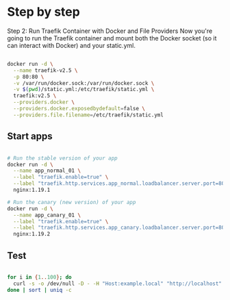 # Step by step

Step 2: Run Traefik Container with Docker and File Providers
Now you're going to run the Traefik container and mount both the Docker socket (so it can interact with Docker) and your static.yml.

```bash

docker run -d \
  --name traefik-v2.5 \
  -p 80:80 \
  -v /var/run/docker.sock:/var/run/docker.sock \
  -v $(pwd)/static.yml:/etc/traefik/static.yml \
  traefik:v2.5 \
  --providers.docker \
  --providers.docker.exposedbydefault=false \
  --providers.file.filename=/etc/traefik/static.yml


```

## Start apps

```bash

# Run the stable version of your app
docker run -d \
  --name app_normal_01 \
  --label "traefik.enable=true" \
  --label "traefik.http.services.app_normal.loadbalancer.server.port=80" \
  nginx:1.19.1

# Run the canary (new version) of your app
docker run -d \
  --name app_canary_01 \
  --label "traefik.enable=true" \
  --label "traefik.http.services.app_canary.loadbalancer.server.port=80" \
  nginx:1.19.2


```


## Test

```bash

for i in {1..100}; do 
  curl -s -o /dev/null -D - -H "Host:example.local" "http://localhost" | grep "Server"; 
done | sort | uniq -c


```
